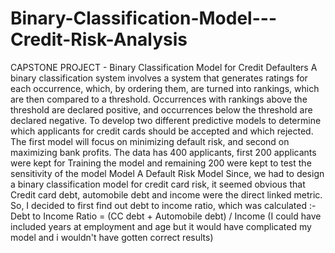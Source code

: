# Binary-Classification-Model---Credit-Risk-Analysis
CAPSTONE PROJECT - Binary Classification Model for Credit Defaulters  A binary classification system involves a system that generates ratings for each occurrence, which, by ordering them, are turned into rankings, which are then compared to a threshold. Occurrences with rankings above the threshold are declared positive, and occurrences below the threshold are declared negative.   To develop two different predictive models to determine which applicants for credit cards should be accepted and which rejected. The first model will focus on minimizing default risk, and  second on maximizing bank profits.   The data has 400 applicants, first 200 applicants were kept for Training the model and remaining 200 were kept to test the sensitivity of the model  Model A   Default Risk Model  Since, we had to design a binary classification model for credit card risk, it seemed obvious that Credit card debt, automobile debt and income were the direct linked metric. So, I decided to first find out debt to income ratio, which was calculated :-  Debt to Income Ratio = (CC debt + Automobile debt) / Income (I could have included years at employment and age but it would have complicated my model and i wouldn't have gotten correct results)
